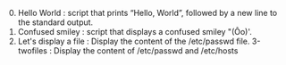 0. Hello World : script that prints “Hello, World”, followed by a new line to the standard output.
1. Confused smiley : script that displays a confused smiley "(Ôo)'.
2. Let's display a file : Display the content of the /etc/passwd file.
3-twofiles : Display the content of /etc/passwd and /etc/hosts  
